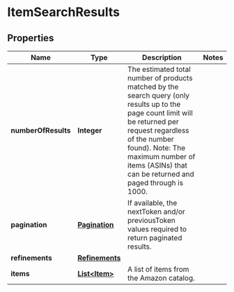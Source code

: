 
# ItemSearchResults

## Properties
Name | Type | Description | Notes
------------ | ------------- | ------------- | -------------
**numberOfResults** | **Integer** | The estimated total number of products matched by the search query (only results up to the page count limit will be returned per request regardless of the number found).  Note: The maximum number of items (ASINs) that can be returned and paged through is 1000. | 
**pagination** | [**Pagination**](Pagination.md) | If available, the nextToken and/or previousToken values required to return paginated results. | 
**refinements** | [**Refinements**](Refinements.md) |  | 
**items** | [**List&lt;Item&gt;**](Item.md) | A list of items from the Amazon catalog. | 



